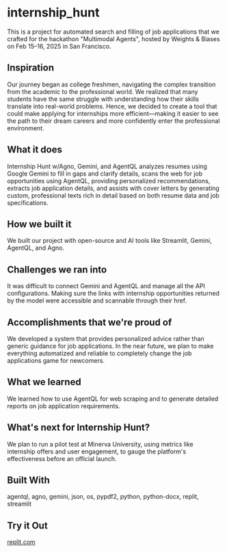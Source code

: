 # internship_hunt
This is a project for automated search and filling of job applications that we crafted for the hackathon "Multimodal Agents", hosted by Weights &amp; Biases on Feb 15–16, 2025 in San Francisco.

## Inspiration
Our journey began as college freshmen, navigating the complex transition from the academic to the professional world. We realized that many students have the same struggle with understanding how their skills translate into real-world problems. Hence, we decided to create a tool that could make applying for internships more efficient—making it easier to see the path to their dream careers and more confidently enter the professional environment.

## What it does
Internship Hunt w/Agno, Gemini, and AgentQL analyzes resumes using Google Gemini to fill in gaps and clarify details, scans the web for job opportunities using AgentQL, providing personalized recommendations, extracts job application details, and assists with cover letters by generating custom, professional texts rich in detail based on both resume data and job specifications.

## How we built it
We built our project with open-source and AI tools like Streamlit, Gemini, AgentQL, and Agno.

## Challenges we ran into
It was difficult to connect Gemini and AgentQL and manage all the API configurations. Making sure the links with internship opportunities returned by the model were accessible and scannable through their href.

## Accomplishments that we're proud of
We developed a system that provides personalized advice rather than generic guidance for job applications. In the near future, we plan to make everything automatized and reliable to completely change the job applications game for newcomers.

## What we learned
We learned how to use AgentQL for web scraping and to generate detailed reports on job application requirements.

## What's next for Internship Hunt?
We plan to run a pilot test at Minerva University, using metrics like internship offers and user engagement, to gauge the platform's effectiveness before an official launch.

## Built With
agentql, agno, gemini, json, os, pypdf2, python, python-docx, replit, streamlit

## Try it Out
[replit.com](https://replit.com/@Strianamartinez/Multi-Modal-Agents-Hackathon-)
